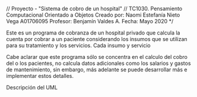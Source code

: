 // Proyecto - "Sistema de cobro de un hospital"
// TC1030. Pensamiento Computacional Orientado a Objetos
Creado por: Naomi Estefanía Nieto Vega A01706095
Profesor: Benjamín Valdes A.
Fecha: Mayo 2020
*/

Este es un programa de cobranza de un hospital privado que calcula la cuenta por cobrar a un paciente considerando los insumos que se utilizan para su tratamiento y los servicios.  Cada insumo y servicio 

Cabe aclarar que este programa sólo se concentra en el calculo del cobro del o los pacientes, no calcula datos adicionales como los salarios y gastos de mantenimiento, sin embargo, más adelante se puede desarrollar más e implementar estos detalles.

Descripción del UML






